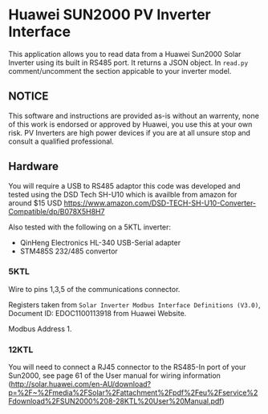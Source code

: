 # Huawei SUN2000 PV Inverter Interface  

This application allows you to read data from a Huawei Sun2000 Solar Inverter using its built in RS485 port. It returns a JSON object.
In `read.py` comment/uncomment the section appicable to your inverter model.

## NOTICE
This software and instructions are provided as-is without an warrenty, none of this work is endorsed or approved by Huawei, you use this at your own risk. PV Inverters are high power devices if you are at all unsure stop and consult a qualified professional.


## Hardware
You will require a USB to RS485 adaptor this code was developed and tested using the DSD Tech SH-U10 which is availble from amazon for around $15 USD
https://www.amazon.com/DSD-TECH-SH-U10-Converter-Compatible/dp/B078X5H8H7

Also tested with the following on a 5KTL inverter:
- QinHeng Electronics HL-340 USB-Serial adapter
- STM485S 232/485 convertor

### 5KTL
Wire to pins 1,3,5 of the communications connector.

Registers taken from `Solar Inverter Modbus Interface Definitions (V3.0)`, Document ID: EDOC1100113918 from Huawei Website.

Modbus Address 1.

### 12KTL
You will need to connect a RJ45 connector to the RS485-In port of your Sun2000, see page 61 of the User manual for wiring information (http://solar.huawei.com/en-AU/download?p=%2F~%2Fmedia%2FSolar%2Fattachment%2Fpdf%2Feu%2Fservice%2Fdownload%2FSUN2000%208-28KTL%20User%20Manual.pdf)

